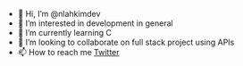 - 👋 Hi, I’m @nlahkimdev
- 👀 I’m interested in development in general
- 🌱 I’m currently learning C
- 💞️ I’m looking to collaborate on full stack project using APIs
- 📫 How to reach me [Twitter](https://www.twitter.com/nlahkimdev)

<!---
nlahkimdev/nlahkimdev is a ✨ special ✨ repository because its `README.md` (this file) appears on your GitHub profile.
You can click the Preview link to take a look at your changes.
--->
